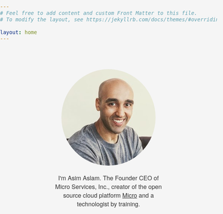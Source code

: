 ```yaml
---
# Feel free to add content and custom Front Matter to this file.
# To modify the layout, see https://jekyllrb.com/docs/themes/#overriding-theme-defaults

layout: home
---
```


  <style>
    html, body {
      width: 100%;
      font-family:  "Helvetica Neue", Helvetica, Arial, "Lucida Grande";
      font-size: 1.0em;
      background-color: whitesmoke;
      color: #333;
      margin: 0;
      padding: 0;
    }
    html a {
      color: #333;
    }
    img {
      border-radius: 50%;
    }
    #container {
      width: 300px;
      margin: 0 auto;
      padding: 40px 0;
      text-align: center;
    }
  </style>
 
  <div id="container">
    <p>
      <a href="https://github.com/asim">
        <img src="images/me.jpg"/>
      </a>
    </p>
    <p>I'm Asim Aslam. The Founder CEO of Micro Services, Inc.,
       creator of the open source cloud platform <a href="https://micro.mu">Micro</a>
       and a technologist by training.
    </p>
  </div>

<script>
  (function(i,s,o,g,r,a,m){i['GoogleAnalyticsObject']=r;i[r]=i[r]||function(){
  (i[r].q=i[r].q||[]).push(arguments)},i[r].l=1*new Date();a=s.createElement(o),
  m=s.getElementsByTagName(o)[0];a.async=1;a.src=g;m.parentNode.insertBefore(a,m)
  })(window,document,'script','https://www.google-analytics.com/analytics.js','ga');

  ga('create', 'UA-38418434-1', 'auto');
  ga('send', 'pageview');

</script>
